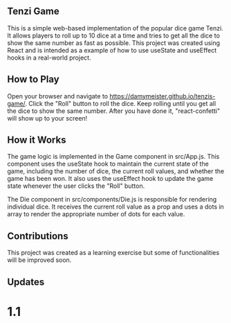 ## Tenzi Game
This is a simple web-based implementation of the popular dice game Tenzi. It allows players to roll up to 10 dice at a time and tries 
to get all the dice to show the same number as fast as possible. 
This project was created using React and is intended as a example of how to use useState and useEffect hooks in a real-world project.

## How to Play
Open your browser and navigate to https://damymeister.github.io/tenzis-game/.
Click the "Roll" button to roll the dice.
Keep rolling until you get all the dice to show the same number. After you have done it, "react-confetti" will show up to your screen!

## How it Works
The game logic is implemented in the Game component in src/App.js. This component uses the useState hook to maintain the current state of the game, including the number of dice, the current roll values, and whether the game has been won. It also uses the useEffect hook to update the game state whenever the user clicks the "Roll" button.

The Die component in src/components/Die.js is responsible for rendering individual dice. It receives the current roll value as a prop and uses a dots in array to render the appropriate number of dots for each value.

## Contributions

This project was created as a learning exercise but some of functionalities will be improved soon. 

## Updates
# 1.1
